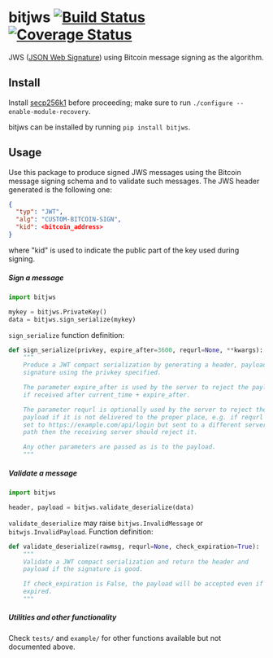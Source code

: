# bitjws [![Build Status](https://travis-ci.org/g-p-g/bitjws.svg?branch=master)](https://travis-ci.org/g-p-g/bitjws) [![Coverage Status](https://coveralls.io/repos/g-p-g/bitjws/badge.svg?branch=master&service=github)](https://coveralls.io/github/g-p-g/bitjws?branch=master)
JWS ([JSON Web Signature](http://self-issued.info/docs/draft-ietf-jose-json-web-signature.html)) using Bitcoin message signing as the algorithm.


## Install

Install [secp256k1](https://github.com/bitcoin/secp256k1) before proceeding; make sure to run `./configure --enable-module-recovery`.

bitjws can be installed by running `pip install bitjws`.


## Usage

Use this package to produce signed JWS messages using the Bitcoin message signing schema and to validate such messages. The JWS header generated is the following one:

```json
{
  "typ": "JWT",
  "alg": "CUSTOM-BITCOIN-SIGN",
  "kid": <bitcoin_address>
}
```

where "kid" is used to indicate the public part of the key used during signing.


##### Sign a message

```python
import bitjws

mykey = bitjws.PrivateKey()
data = bitjws.sign_serialize(mykey)
```

`sign_serialize` function definition:

```python
def sign_serialize(privkey, expire_after=3600, requrl=None, **kwargs):
    """
    Produce a JWT compact serialization by generating a header, payload, and
    signature using the privkey specified.

    The parameter expire_after is used by the server to reject the payload
    if received after current_time + expire_after.

    The parameter requrl is optionally used by the server to reject the
    payload if it is not delivered to the proper place, e.g. if requrl is
    set to https://example.com/api/login but sent to a different server or
    path then the receiving server should reject it.

    Any other parameters are passed as is to the payload.
    """
```


##### Validate a message

```python
import bitjws

header, payload = bitjws.validate_deserialize(data)
```

`validate_deserialize` may raise `bitjws.InvalidMessage` or `bitwjs.InvalidPayload`. Function definition:

```python
def validate_deserialize(rawmsg, requrl=None, check_expiration=True):
    """
    Validate a JWT compact serialization and return the header and
    payload if the signature is good.

    If check_expiration is False, the payload will be accepted even if
    expired.
    """
```


##### Utilities and other functionality

Check `tests/` and `example/` for other functions available but not documented above.
